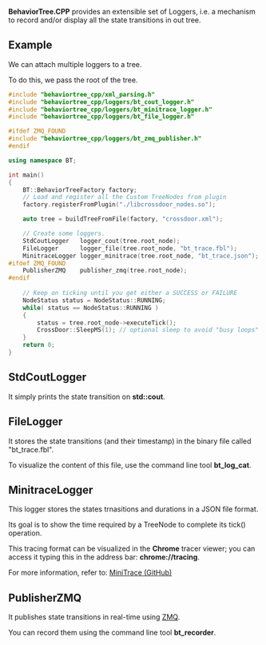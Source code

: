 
__BehaviorTree.CPP__ provides an extensible set of Loggers, i.e. 
a mechanism to record and/or display all the state transitions in out tree.


## Example

We can attach multiple loggers to a tree.

To do this, we pass the root of the tree. 

```c++ hl_lines="21 22 23 25"
#include "behaviortree_cpp/xml_parsing.h"
#include "behaviortree_cpp/loggers/bt_cout_logger.h"
#include "behaviortree_cpp/loggers/bt_minitrace_logger.h"
#include "behaviortree_cpp/loggers/bt_file_logger.h"

#ifdef ZMQ_FOUND
#include "behaviortree_cpp/loggers/bt_zmq_publisher.h"
#endif

using namespace BT;

int main()
{
    BT::BehaviorTreeFactory factory;
    // Load and register all the Custom TreeNodes from plugin
	factory.registerFromPlugin("./libcrossdoor_nodes.so");

    auto tree = buildTreeFromFile(factory, "crossdoor.xml");

    // Create some loggers.
    StdCoutLogger   logger_cout(tree.root_node);
    FileLogger      logger_file(tree.root_node, "bt_trace.fbl");
    MinitraceLogger logger_minitrace(tree.root_node, "bt_trace.json");
#ifdef ZMQ_FOUND
    PublisherZMQ    publisher_zmq(tree.root_node);
#endif
    
    // Keep on ticking until you get either a SUCCESS or FAILURE 
    NodeStatus status = NodeStatus::RUNNING;
    while( status == NodeStatus::RUNNING )
    {
        status = tree.root_node->executeTick();
        CrossDoor::SleepMS(1); // optional sleep to avoid "busy loops"
    }
    return 0;
}

```

## StdCoutLogger

It simply prints the state transition on __std::cout__.


## FileLogger

It stores the state transitions (and their timestamp) in the binary file
called "bt_trace.fbl".

To visualize the content of this file, use the command line tool 
__bt_log_cat__.

## MinitraceLogger

This logger stores the states trnasitions and durations in a JSON file format. 

Its goal is to show the time required by a TreeNode to complete its tick() operation.

This tracing format can be visualized in the __Chrome__ tracer viewer; you can access it
typing this in the address bar: __chrome://tracing__.

For more information, refer to: [MiniTrace (GitHub)](https://github.com/hrydgard/minitrace)

## PublisherZMQ

It publishes state transitions in real-time using [ZMQ](http://zeromq.org/).

You can record them using the command line tool __bt_recorder__.








